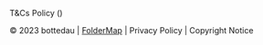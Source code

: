 T&Cs Policy ()









© 2023 bottedau | [FolderMap](https://github.com/cartischopppa/wingselfbot) | Privacy Policy | Copyright Notice
